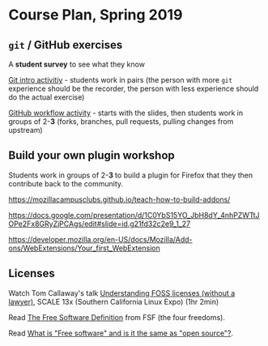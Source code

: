 
# Course Plan, Spring 2019



## `git` / GitHub exercises 

A __student survey__ to see what they know 

[Git intro activitiy](https://github.com/StoneyJackson/git-intro-activity) - students work in pairs (the person with 
more `git` experience should be the recorder, the person with less experience should do the actual exercise) 


[GitHub workflow activity](https://github.com/StoneyJackson/github-workflow-activity) - starts with the slides, then 
students work in groups of 2-__3__ (forks, branches, pull requests, pulling changes from upstream) 

## Build your own plugin workshop

Students work in groups of 2-__3__ to build a plugin for Firefox that they then contribute back to the community. 

https://mozillacampusclubs.github.io/teach-how-to-build-addons/

https://docs.google.com/presentation/d/1C0YbS15YO_JbH8dY_4nhPZWTtJOPe2Fx8GRyZjPCAgs/edit#slide=id.g21fd32c2e9_1_27

https://developer.mozilla.org/en-US/docs/Mozilla/Add-ons/WebExtensions/Your_first_WebExtension


## Licenses 

Watch Tom Callaway's talk [Understanding FOSS licenses (without a lawyer)](https://www.youtube.com/watch?v=PTYuDrQpyH0), 
SCALE 13x (Southern California Linux Expo) (1hr 2min) 

Read [The Free Software Definition](https://www.gnu.org/philosophy/free-sw.html) from FSF (the four freedoms).

Read [What is "Free software" and is it the same as "open source"?](https://opensource.org/faq#free-software). 



